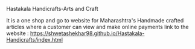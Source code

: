 Hastakala Handicrafts-Arts and Craft 

It is a one shop and go to website for Maharashtra's Handmade crafted articles where a customer can view and make online payments 
link to the website : 
https://shwetashekhar98.github.io/Hastakala-Handicrafts/index.html
